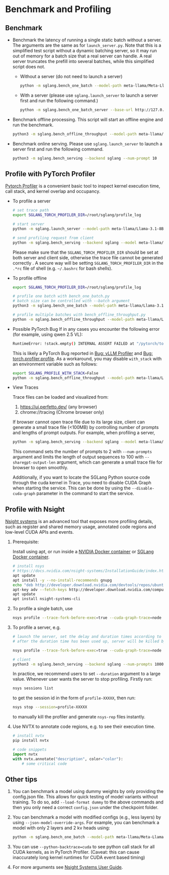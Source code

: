 # Benchmark and Profiling

## Benchmark

- Benchmark the latency of running a single static batch without a server. The arguments are the same as for `launch_server.py`.
  Note that this is a simplified test script without a dynamic batching server, so it may run out of memory for a batch size that a real server can handle. A real server truncates the prefill into several batches, while this simplified script does not.
  - Without a server (do not need to launch a server)
    ```bash
    python -m sglang.bench_one_batch --model-path meta-llama/Meta-Llama-3.1-8B-Instruct --batch 32 --input-len 256 --output-len 32
    ```
  - With a server (please use `sglang.launch_server` to launch a server first and run the following command.)
    ```bash
    python -m sglang.bench_one_batch_server --base-url http://127.0.0.1:30000 --model-path meta-llama/Meta-Llama-3.1-8B-Instruct --batch-size 32 --input-len 256 --output-len 32
    ```


- Benchmark offline processing. This script will start an offline engine and run the benchmark.

  ```bash
  python3 -m sglang.bench_offline_throughput --model-path meta-llama/Meta-Llama-3.1-8B-Instruct --num-prompts 10
  ```

- Benchmark online serving. Please use `sglang.launch_server` to launch a server first and run the following command.

  ```bash
  python3 -m sglang.bench_serving --backend sglang --num-prompt 10
  ```

## Profile with PyTorch Profiler

[Pytorch Profiler](https://pytorch.org/tutorials/recipes/recipes/profiler_recipe.html) is a convenient basic tool to inspect kernel execution time, call stack, and kernel overlap and occupancy.

- To profile a server

  ```bash
  # set trace path
  export SGLANG_TORCH_PROFILER_DIR=/root/sglang/profile_log

  # start server
  python -m sglang.launch_server --model-path meta-llama/Llama-3.1-8B-Instruct

  # send profiling request from client
  python -m sglang.bench_serving --backend sglang --model meta-llama/Llama-3.1-8B-Instruct --num-prompts 10 --sharegpt-output-len 100 --profile
  ```

  Please make sure that the `SGLANG_TORCH_PROFILER_DIR` should be set at both server and client side, otherwise the trace file cannot be generated correctly . A secure way will be setting `SGLANG_TORCH_PROFILER_DIR` in the `.*rc` file of shell (e.g. `~/.bashrc` for bash shells).

- To profile offline
  ```bash
  export SGLANG_TORCH_PROFILER_DIR=/root/sglang/profile_log

  # profile one batch with bench_one_batch.py
  # batch size can be controlled with --batch argument
  python3 -m sglang.bench_one_batch --model-path meta-llama/Llama-3.1-8B-Instruct --batch 32 --input-len 1024 --output-len 10 --profile

  # profile multiple batches with bench_offline_throughput.py
  python -m sglang.bench_offline_throughput --model-path meta-llama/Llama-3.1-8B-Instruct --dataset-name random --num-prompts 10 --profile --mem-frac=0.8
  ```

- Possible PyTorch Bug
  If in any cases you encounter the following error (for example, using qwen 2.5 VL):
  ```bash
  RuntimeError: !stack.empty() INTERNAL ASSERT FAILED at "/pytorch/torch/csrc/autograd/profiler_python.cpp":983, please report a bug to PyTorch. Python replay stack is empty.
  ```
  This is likely a PyTorch Bug reported in [Bug: vLLM Profiler](https://github.com/vllm-project/vllm/issues/18240) and [Bug: torch.profiler.profile](https://github.com/pytorch/pytorch/issues/101632). As a workaround, you may disable `with_stack` with an environment variable such as follows:
  ```bash
  export SGLANG_PROFILE_WITH_STACK=False
  python -m sglang.bench_offline_throughput --model-path meta-llama/Llama-3.1-8B-Instruct --dataset-name random --num-prompts 10 --profile --mem-frac=0.8
  ```

- View Traces

  Trace files can be loaded and visualized from:

  1. https://ui.perfetto.dev/ (any browser)
  2. chrome://tracing (Chrome browser only)

  If browser cannot open trace file due to its large size,
  client can generate a small trace file (<100MB) by controlling number of prompts and lengths of prompt outputs.
  For example, when profiling a server,

  ```bash
  python -m sglang.bench_serving --backend sglang --model meta-llama/Llama-3.1-8B-Instruct --num-prompts 2 --sharegpt-output-len 100 --profile
  ```

  This command sets the number of prompts to 2 with `--num-prompts` argument and limits the length of output sequences to 100 with `--sharegpt-output-len` argument, which can generate a small trace file for browser to open smoothly.

  Additionally, if you want to locate the SGLang Python source code through the cuda kernel in Trace, you need to disable CUDA Graph when starting the service. This can be done by using the `--disable-cuda-graph` parameter in the command to start the service.

## Profile with Nsight

[Nsight systems](https://docs.nvidia.com/nsight-systems/) is an advanced tool that exposes more profiling details, such as register and shared memory usage, annotated code regions and low-level CUDA APIs and events.

1. Prerequisite:

   Install using apt, or run inside a [NVIDIA Docker container](https://catalog.ngc.nvidia.com/orgs/nvidia/containers/pytorch/tags) or [SGLang Docker container](https://github.com/sgl-project/sglang/tree/main/docker).

   ```bash
   # install nsys
   # https://docs.nvidia.com/nsight-systems/InstallationGuide/index.html
   apt update
   apt install -y --no-install-recommends gnupg
   echo "deb http://developer.download.nvidia.com/devtools/repos/ubuntu$(source /etc/lsb-release; echo "$DISTRIB_RELEASE" | tr -d .)/$(dpkg --print-architecture) /" | tee /etc/apt/sources.list.d/nvidia-devtools.list
   apt-key adv --fetch-keys http://developer.download.nvidia.com/compute/cuda/repos/ubuntu1804/x86_64/7fa2af80.pub
   apt update
   apt install nsight-systems-cli
   ```

2. To profile a single batch, use

   ```bash
   nsys profile --trace-fork-before-exec=true --cuda-graph-trace=node python3 -m sglang.bench_one_batch --model meta-llama/Meta-Llama-3-8B --batch-size 64 --input-len 512
   ```

3. To profile a server, e.g.

   ```bash
   # launch the server, set the delay and duration times according to needs
   # after the duration time has been used up, server will be killed by nsys

   nsys profile --trace-fork-before-exec=true --cuda-graph-trace=node -o sglang.out --delay 60 --duration 70 python3 -m sglang.launch_server --model-path meta-llama/Llama-3.1-8B-Instruct --disable-radix-cache

   # client
   python3 -m sglang.bench_serving --backend sglang --num-prompts 1000 --dataset-name random --random-input 1024 --random-output 512
   ```

   In practice, we recommend users to set `--duration` argument to a large value. Whenever user wants the server to stop profiling. Firstly run:

   ```bash
   nsys sessions list
   ```

   to get the session id in the form of `profile-XXXXX`, then run:

   ```bash
   nsys stop --session=profile-XXXXX
   ```

   to manually kill the profiler and generate `nsys-rep` files instantly.

4. Use NVTX to annotate code regions, e.g. to see their execution time.

   ```bash
   # install nvtx
   pip install nvtx
   ```

   ```python
   # code snippets
   import nvtx
   with nvtx.annotate("description", color="color"):
       # some critical code
   ```

## Other tips

1. You can benchmark a model using dummy weights by only providing the config.json file. This allows for quick testing of model variants without training. To do so, add `--load-format dummy` to the above commands and then you only need a correct `config.json` under the checkpoint folder.
2. You can benchmark a model with modified configs (e.g., less layers) by using `--json-model-override-args`. For example, you can benchmark a model with only 2 layers and 2 kv heads using:

   ```bash
   python -m sglang.bench_one_batch --model-path meta-llama/Meta-Llama-3.1-8B-Instruct --batch 32 --input-len 256 --output-len 32 --load-format dummy --json-model-override-args '{"num_hidden_layers": 1, "num_key_value_heads": 1}'
   ```

3. You can use `--python-backtrace=cuda` to see python call stack for all CUDA kernels, as in PyTorch Profiler. (Caveat: this can cause inaccurately long kernel runtimes for CUDA event based timing)
4. For more arguments see [Nsight Systems User Guide](https://docs.nvidia.com/nsight-systems/UserGuide/index.html).

